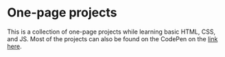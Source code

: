 # One-page projects

This is a collection of one-page projects while learning basic HTML, CSS, and JS.
Most of the projects can also be found on the CodePen on the [link here](https://codepen.io/scokic/).
